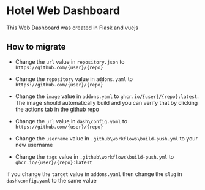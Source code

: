 
# Hotel Web Dashboard

This Web Dashboard was created in Flask and vuejs

## How to migrate

- Change the `url` value in `repository.json` to `https://github.com/{user}/{repo}` 

- Change the `repository` value in `addons.yaml` to `https://github.com/{user}/{repo}` 
- Change the `image` value in `addons.yaml` to `ghcr.io/{user}/{repo}:latest`. The image should automatically build and you can verify that by clicking the actions tab in the github repo 
- Change the `url` value in `dash\config.yaml` to `https://github.com/{user}/{repo}` 
- Change the `username` value in `.github\workflows\build-push.yml` to your new username
- Change the `tags` value in `.github\workflows\build-push.yml` to `ghcr.io/{user}/{repo}:latest`

if you change the `target` value in `addons.yaml` then change the `slug` in `dash\config.yaml` to the same value